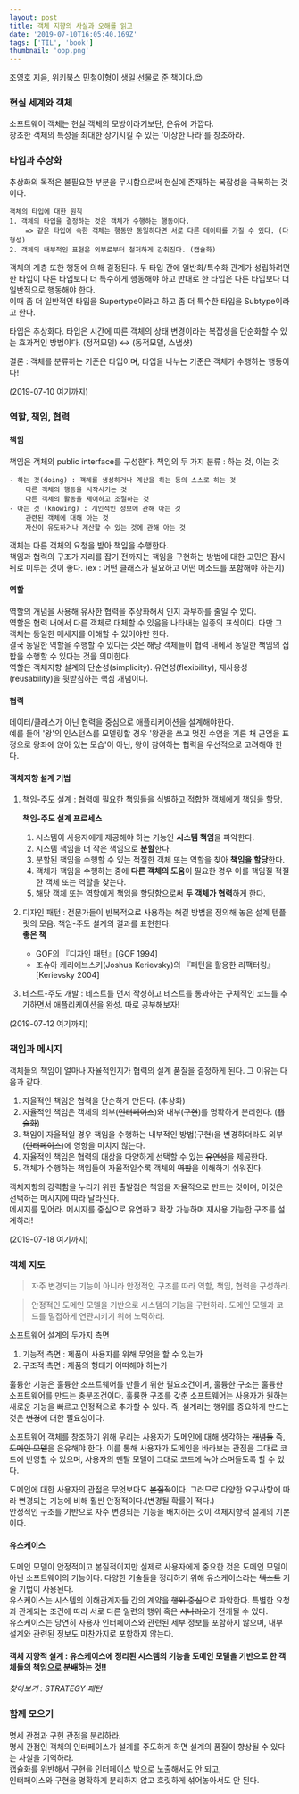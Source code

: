 ```yaml
---
layout: post
title: 객체 지향의 사실과 오해를 읽고
date: '2019-07-10T16:05:40.169Z'
tags: ['TIL', 'book']
thumbnail: 'oop.png'
---
```


조영호 지음, 위키북스
민철이형이 생일 선물로 준 책이다.😍

### **현실 세계와 객체**

소프트웨어 객체는 현실 객체의 모방이라기보단, 은유에 가깝다.<br>
창조한 객체의 특성을 최대한 상기시킬 수 있는 '이상한 나라'를 창조하라.

### **타입과 추상화**

추상화의 목적은 불필요한 부분을 무시함으로써 현실에 존재하는 복잡성을 극복하는 것이다.

    객체의 타입에 대한 원칙
    1. 객체의 타입을 결정하는 것은 객체가 수행하는 행동이다.
        => 같은 타입에 속한 객체는 행동만 동일하다면 서로 다른 데이터를 가질 수 있다. (다형성)
    2. 객체의 내부적인 표현은 외부로부터 철저하게 감춰진다. (캡슐화)

객체의 계층 또한 행동에 의해 결정된다. 두 타입 간에 일반화/특수화 관계가 성립하려면 한 타입이 다른 타입보다 더 특수하게 행동해야 하고 반대로 한 타입은 다른 타입보다 더 일반적으로 행동해야 한다.<br>
이때 좀 더 일반적인 타입을 Supertype이라고 하고 좀 더 특수한 타입을 Subtype이라고 한다.

타입은 추상화다. 타입은 시간에 따른 객체의 상태 변경이라는 복잡성을 단순화할 수 있는 효과적인 방법이다. (정적모델) ↔ (동적모델, 스냅샷)

결론 : 객체를 분류하는 기준은 타입이며, 타입을 나누는 기준은 객체가 수행하는 행동이다!

(2019-07-10 여기까지)

### **역할, 책임, 협력**

#### **책임**

책임은 객체의 public interface를 구성한다.
책임의 두 가지 분류 : 하는 것, 아는 것

    - 하는 것(doing) : 객체를 생성하거나 계산을 하는 등의 스스로 하는 것
        다른 객체의 행동을 시작시키는 것
        다른 객체의 활동을 제어하고 조절하는 것
    - 아는 것 (knowing) : 개인적인 정보에 관해 아는 것
        관련된 객체에 대해 아는 것
        자신이 유도하거나 계산할 수 있는 것에 관해 아는 것

객체는 다른 객체의 요청을 받아 책임을 수행한다.<br>
책임과 협력의 구조가 자리를 잡기 전까지는 책임을 구현하는 방법에 대한 고민은 잠시 뒤로 미루는 것이 좋다. (ex : 어떤 클래스가 필요하고 어떤 메소드를 포함해야 하는지)

#### **역할**

역할의 개념을 사용해 유사한 협력을 추상화해서 인지 과부하를 줄일 수 있다.<br>
역할은 협력 내에서 다른 객체로 대체할 수 있음을 나타내는 일종의 표식이다. 다만 그 객체는 동일한 메세지를 이해할 수 있어야만 한다.<br>
결국 동일한 역할을 수행할 수 있다는 것은 해당 객체들이 협력 내에서 동일한 책임의 집합을 수행할 수 있다는 것을 의미한다.<br>
역할은 객체지향 설계의 단순성(simplicity). 유연성(flexibility), 재사용성(reusability)을 뒷받침하는 핵심 개념이다.

#### **협력**

데이터/클래스가 아닌 협력을 중심으로 애플리케이션을 설계해야한다.<br>
예를 들어 '왕'의 인스턴스를 모델링할 경우 '왕관을 쓰고 멋진 수염을 기른 채 근엄을 표정으로 왕좌에 앉아 있는 모습'이 아닌, 왕이 참여하는 협력을 우선적으로 고려해야 한다.

#### **객체지향 설계 기법**

1. 책임-주도 설계 : 협력에 필요한 책임들을 식별하고 적합한 객체에게 책임을 할당.

   **책임-주도 설계 프로세스**<br>

   1. 시스템이 사용자에게 제공해야 하는 기능인 **시스템 책임**을 파악한다.<br>
   2. 시스템 책임을 더 작은 책임으로 **분할**한다.<br>
   3. 분할된 책임을 수행할 수 있는 적절한 객체 또는 역할을 찾아 **책임을 할당**한다.<br>
   4. 객체가 책임을 수행하는 중에 **다른 객체의 도움**이 필요한 경우 이를 책임질 적절한 객체 또는 역할을 찾는다.<br>
   5. 해당 객체 또는 역할에게 책임을 할당함으로써 **두 객체가 협력**하게 한다.
      <br>

2. 디자인 패턴 : 전문가들이 반복적으로 사용하는 해결 방법을 정의해 놓은 설계 템플릿의 모음. 책임-주도 설계의 결과를 표현한다.<br>
   **좋은 책**

   - GOF의 『디자인 패턴』[GOF 1994]
   - 조슈아 케리에브스키(Joshua Kerievsky)의 『패턴을 활용한 리팩터링』[Kerievsky 2004]

3. 테스트-주도 개발 : 테스트를 먼저 작성하고 테스트를 통과하는 구체적인 코드를 추가하면서 애플리케이션을 완성. 따로 공부해보자!

(2019-07-12 여기까지)

### **책임과 메시지**

객체들의 책임이 얼마나 자율적인지가 협력의 설계 품질을 결정하게 된다. 그 이유는 다음과 같다.

1. 자율적인 책임은 협력을 단순하게 만든다. (~~추상화~~)
2. 자율적인 책임은 객체의 외부(~~인터페이스~~)와 내부(~~구현~~)를 명확하게 분리한다. (~~캡슐화~~)
3. 책임이 자율적일 경우 책임을 수행하는 내부적인 방법(~~구현~~)을 변경하더라도 외부(~~인터페이스~~)에 영향을 미치지 않는다.
4. 자율적인 책임은 협력의 대상을 다양하게 선택할 수 있는 ~~유연성~~을 제공한다.
5. 객체가 수행하는 책임들이 자율적일수록 객체의 ~~역할~~을 이해하기 쉬워진다.

객체지향의 강력함을 누리기 위한 출발점은 책임을 자율적으로 만드는 것이며, 이것은 선택하는 메시지에 따라 달라진다.<br>
메시지를 믿어라. 메시지를 중심으로 유연하고 확장 가능하며 재사용 가능한 구조를 설계하라!

(2019-07-18 여기까지)

### **객체 지도**

> 자주 변경되는 기능이 아니라 안정적인 구조를 따라 역할, 책임, 협력을 구성하라.

> 안정적인 도메인 모델을 기반으로 시스템의 기능을 구현하라. 도메인 모델과 코드를 밀접하게 연관시키기 위해 노력하라.

소프트웨어 설계의 두가지 측면

1. 기능적 측면 : 제품이 사용자를 위해 무엇을 할 수 있는가
2. 구조적 측면 : 제품의 형태가 어떠해야 하는가

훌륭한 기능은 훌륭한 소프트웨어를 만들기 위한 필요조건이며, 훌륭한 구조는 훌륭한 소프트웨어를 만드는 충분조건이다. 훌륭한 구조를 갖춘 소프트웨어는 사용자가 원하는 ~~새로운 기능~~을 빠르고 안정적으로 추가할 수 있다. 즉, 설계라는 행위를 중요하게 만드는 것은 ~~변경~~에 대한 필요성이다.

소프트웨어 객체를 창조하기 위해 우리는 사용자가 도메인에 대해 생각하는 ~~개념들~~ 즉, ~~도메인 모델~~을 은유해야 한다. 이를 통해 사용자가 도메인을 바라보는 관점을 그대로 코드에 반영할 수 있으며, 사용자의 멘탈 모델이 그대로 코드에 녹아 스며들도록 할 수 있다.

도메인에 대한 사용자의 관점은 무엇보다도 ~~본질적~~이다. 그러므로 다양한 요구사항에 따라 변경되는 기능에 비해 훨씬 ~~안정적~~이다.(변경될 확률이 적다.)<br>
안정적인 구조를 기반으로 자주 변경되는 기능을 배치하는 것이 객체지향적 설계의 기본이다.

#### **유스케이스**

도메인 모델이 안정적이고 본질적이지만 실제로 사용자에게 중요한 것은 도메인 모델이 아닌 소프트웨어의 기능이다. 다양한 기술들을 정리하기 위해 유스케이스라는 ~~텍스트~~ 기술 기법이 사용된다.<br>
유스케이스는 시스템의 이해관계자들 간의 계약을 ~~행위 중심~~으로 파악한다. 특별한 요청과 관계되는 조건에 따라 서로 다른 일련의 행위 혹은 ~~시나리오~~가 전개될 수 있다.<br>
유스케이스는 당연히 사용자 인터페이스와 관련된 세부 정보를 포함하지 않으며, 내부 설계와 관련된 정보도 마찬가지로 포함하지 않는다.

#### **객체 지향적 설계** : 유스케이스에 정리된 시스템의 기능을 도메인 모델을 기반으로 한 객체들의 책임으로 ~~분배~~하는 것!!

_찾아보기 : STRATEGY 패턴_

### **함께 모으기**

명세 관점과 구현 관점을 분리하라.<br>
명세 관점인 객체의 인터페이스가 설계를 주도하게 하면 설계의 품질이 향상될 수 있다는 사실을 기억하라.<br>
캡슐화를 위반해서 구현을 인터페이스 밖으로 노출해서도 안 되고,<br>
인터페이스와 구현을 명확하게 분리하지 않고 흐릿하게 섞어놓아서도 안 된다.
